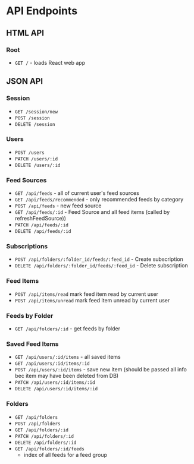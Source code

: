 # API Endpoints

## HTML API

### Root

- `GET /` - loads React web app

## JSON API

### Session

- `GET /session/new`
- `POST /session`
- `DELETE /session`

### Users

- `POST /users`
- `PATCH /users/:id`
- `DELETE /users/:id`

### Feed Sources

- `GET /api/feeds` - all of current user's feed sources
- `GET /api/feeds/recommended` - only recommended feeds by category
- `POST /api/feeds` - new feed source
- `GET /api/feeds/:id` - Feed Source and all feed items (called by refreshFeedSource))
- `PATCH /api/feeds/:id`
- `DELETE /api/feeds/:id`

### Subscriptions
- `POST /api/folders/:folder_id/feeds/:feed_id` - Create subscription
- `DELETE /api/folders/:folder_id/feeds/:feed_id` - Delete subscription

### Feed Items
- `POST /api/items/read` mark feed item read by current user
- `POST /api/items/unread` mark feed item unread by current user

### Feeds by Folder
- `GET /api/folders/:id` - get feeds by folder

### Saved Feed Items
- `GET /api/users/:id/items` - all saved items
- `GET /api/users/:id/items/:id`
- `POST /api/users/:id/items` - save new item (should be passed all info bec item may have been deleted from DB)
- `PATCH /api/users/:id/items/:id`
- `DELETE /api/users/:id/items/:id`

### Folders

- `GET /api/folders`
- `POST /api/folders`
- `GET /api/folders/:id`
- `PATCH /api/folders/:id`
- `DELETE /api/folders/:id`
- `GET /api/folders/:id/feeds`
  - index of all feeds for a feed group